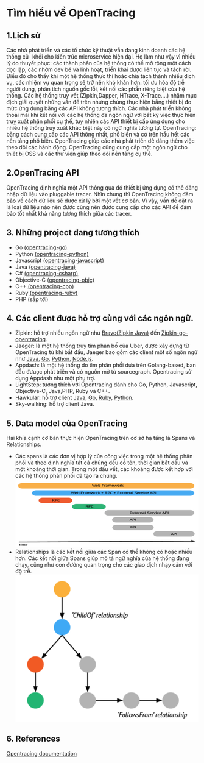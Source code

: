 # Tìm hiểu về OpenTracing

## 1.Lịch sử
Các nhà phát triển và các tổ chức kỹ thuật vẫn đang kinh doanh các hệ thống cũ- khối cho kiến trúc microservice hiện đại. Họ làm như vậy vì nhiều lý do thuyết phục: các thành phần của hệ thống có thể mở rộng một cách đọc lập, các nhớm dev bé và linh hoạt, triển khai được liên tục và tách rời.
Điều đó cho thấy khi một hệ thống thực thi hoặc chia tách thành nhiều dịch vụ, các nhiệm vụ quan trọng sẽ trở nên khó khăn hơn: tối ưu hóa độ trễ người dung, phân tích nguồn gốc lỗi, kết nối các phần riêng biệt của hệ thống.
Các hệ thống truy vết  (Zipkin,Dapper, HTrace, X-Trace….) nhặm mục địch giải quyết những vấn đề trên nhưng chúng thực hiện bằng thiết bị đo mức ứng dụng bằng các API không tương thích. Các nhà phát triển không thoải mái khi kết nối với các hệ thống đa ngôn ngữ với  bất kỳ việc thực hiện truy xuất phân phối cụ thế, tuy nhiên các API thiết bị cấp ứng dụng cho nhiều hệ thống truy xuất khác biệt này có ngữ nghĩa tương tự.
OpenTracing: bằng cách cung cấp các API thông nhất, phổ biến và có trên hầu hết các nền tảng phổ biến. OpenTracing giúp các nhà phát triển dễ dàng thêm việc theo dõi các hành động. OpenTracing cũng cung cấp một ngôn ngữ cho thiết bị OSS và các thư viện giúp theo dõi nền tảng cụ thể.

## 2.OpenTracing API
OpenTracing định nghĩa một API thông qua đó thiết bị ứng dụng có thể đăng nhập  dữ liệu vào pluggable tracer. Nhìn chung thì OpenTracing không đảm bảo về cách dữ liệu sẽ được xử lý bởi một vết cơ bản. Vì vậy, vấn đề đặt ra là loại dữ liệu nào nên được cũng nên được cung cấp cho các API để đảm bảo tốt nhất khả năng tương thích giữa các tracer.

## 3. Những project đang tương thích
-	Go [(opentracing-go)]( https://github.com/opentracing/opentracing-go)
-	Python [(opentracing-python)]( https://github.com/opentracing/opentracing-python)
-	Javascript [(opentracing-javascript)]( https://github.com/opentracing/opentracing-javascript)
-	Java [(opentracing-java)]( https://github.com/opentracing/opentracing-java)
-	C# [(opentracing-csharp)](https://github.com/opentracing/opentracing-csharp)
-	Objective-C [(opentracing-objc)]( https://github.com/opentracing/opentracing-objc)
-	C++ [(opentracing-cpp)](https://github.com/opentracing/opentracing-cpp)
-	Ruby [(opentracing-ruby)]( https://github.com/opentracing/opentracing-ruby)
-	PHP (sắp tới)
## 4. Các client được hỗ trợ cùng với các ngôn ngữ.
* Zipkin: hỗ trợ nhiều ngôn ngữ như [Brave(Zipkin Java)]( https://github.com/openzipkin/brave-opentracing) đến [Zipkin-go-opentracing]( https://github.com/openzipkin/zipkin-go-opentracing).
* Jaeger: là một hệ thống truy tìm phân bố của Uber, được xây dựng từ OpenTracing từ khi bắt đầu, Jaeger bao gồm các client một số ngôn ngữ như [Java]( https://github.com/uber/jaeger-client-java), [Go]( https://github.com/uber/jaeger-client-go), [Python]( https://github.com/uber/jaeger-client-python), [Node.js]( https://github.com/uber/jaeger-client-node).
* Appdash: là một hệ thống do tìm phân phối dựa trên Golang-based, ban đầu đưuọc phát triển và có nguồn mở từ sourcegraph. Opentracing sử dụng Appdash như một phụ trợ.
* LightStep: tương thích với Opentracing dành cho Go, Python, Javascript, Objective-C, Java,PHP, Ruby và C++.
* Hawkular:  hỗ trợ client [Java](https://github.com/hawkular/hawkular-client-java), [Go](https://github.com/hawkular/hawkular-client-go), [Ruby](https://github.com/hawkular/hawkular-client-ruby), [Python](https://github.com/hawkular/hawkular-client-python).
* Sky-walking: hỗ trợ client Java.
## 5. Data model của OpenTracing
Hai khía cạnh cơ bản thực hiện OpenTracing trên cơ sở hạ tầng là Spans và Relationships.
* Các spans là các đơn vị hợp lý của công việc trong một hệ thống phân phối và theo định nghĩa tất cả chúng đều có tên, thời gian bắt đầu và một khoảng thời gian. Trong một dấu vết, các khoảng được kết hợp với các hệ thống phân phối đã tạo ra chúng.
![span](span.png)
* Relationships là các kết nối giữa các Span có thể không có hoặc nhiều hơn. Các kết nối giữa Spans giúp mô tả ngữ nghĩa của hệ thống đang chạy, cũng như con đường quan trọng cho các giao dịch nhạy cảm với độ trễ.
![relationship](relationship.png)
## 6. References
[Opentracing documentation](http://opentracing.io/documentation/)